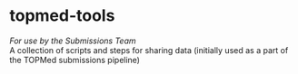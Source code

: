 # topmed-tools
*For use by the Submissions Team* <br>
A collection of scripts and steps for sharing data (initially used as a part of the TOPMed submissions pipeline)
